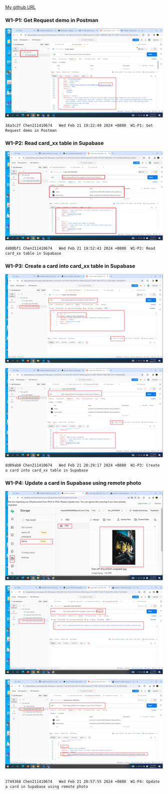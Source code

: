 [My github URL](https://github.com/CHEN211410674/1122-wp2-2N_74)

### W1-P1: Get Request demo in Postman

![](w1-p1.png)

```
16a3c2f Chen211410674   Wed Feb 21 19:22:49 2024 +0800  W1-P1: Get Request demo in Postman
```

### W1-P2: Read card_xx table in Supabase

![](w1-p2.png)

```
d408bf1 Chen211410674   Wed Feb 21 19:52:41 2024 +0800  W1-P2: Read card_xx table in Supabase
```

### W1-P3: Create a card into card_xx table in Supabase

![](w1-p3-1.png)

![](w1-p3-2.png)

```
dd09ab0 Chen211410674   Wed Feb 21 20:29:17 2024 +0800  W1-P3: Create a card into card_xx table in Supabase
```

### W1-P4: Update a card in Supabase using remote photo

![](w1-p4-1.png)

![](w1-p4-2.png)

![](w1-p4-3.png)

```

2749368 Chen211410674   Wed Feb 21 20:57:55 2024 +0800  W1-P4: Update a card in Supabase using remote photo
```
